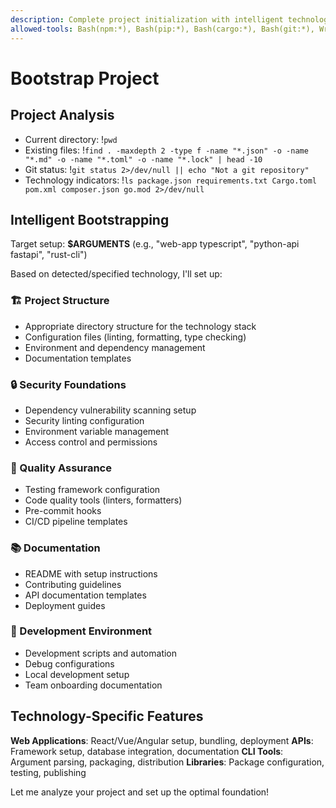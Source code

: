 ```yaml
---
description: Complete project initialization with intelligent technology detection
allowed-tools: Bash(npm:*), Bash(pip:*), Bash(cargo:*), Bash(git:*), Write, Edit, Read
---
```


# Bootstrap Project

## Project Analysis
- Current directory: !`pwd`
- Existing files: !`find . -maxdepth 2 -type f -name "*.json" -o -name "*.md" -o -name "*.toml" -o -name "*.lock" | head -10`
- Git status: !`git status 2>/dev/null || echo "Not a git repository"`
- Technology indicators: !`ls package.json requirements.txt Cargo.toml pom.xml composer.json go.mod 2>/dev/null`

## Intelligent Bootstrapping

Target setup: **$ARGUMENTS** (e.g., "web-app typescript", "python-api fastapi", "rust-cli")

Based on detected/specified technology, I'll set up:

### 🏗️ Project Structure
- Appropriate directory structure for the technology stack
- Configuration files (linting, formatting, type checking)
- Environment and dependency management
- Documentation templates

### 🔒 Security Foundations
- Dependency vulnerability scanning setup
- Security linting configuration
- Environment variable management
- Access control and permissions

### 🧪 Quality Assurance
- Testing framework configuration
- Code quality tools (linters, formatters)
- Pre-commit hooks
- CI/CD pipeline templates

### 📚 Documentation
- README with setup instructions
- Contributing guidelines
- API documentation templates
- Deployment guides

### 🚀 Development Environment
- Development scripts and automation
- Debug configurations
- Local development setup
- Team onboarding documentation

## Technology-Specific Features

**Web Applications**: React/Vue/Angular setup, bundling, deployment
**APIs**: Framework setup, database integration, documentation
**CLI Tools**: Argument parsing, packaging, distribution
**Libraries**: Package configuration, testing, publishing

Let me analyze your project and set up the optimal foundation!